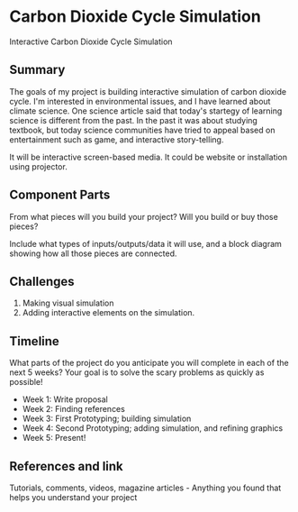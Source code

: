 # Carbon Dioxide Cycle Simulation

Interactive Carbon Dioxide Cycle Simulation

## Summary

The goals of my project is building interactive simulation of carbon dioxide cycle. I'm interested in environmental issues, and I have learned about climate science. One science article said that today's startegy of learning science is different from the past. In the past it was about studying textbook, but today science communities have tried to appeal based on entertainment such as game, and interactive story-telling.

It will be interactive screen-based media. It could be website or installation using projector.

## Component Parts

From what pieces will you build your project? Will you build or buy those pieces?

Include what types of inputs/outputs/data it will use, and a block diagram showing how all those pieces are connected.

## Challenges

1. Making visual simulation 
2. Adding interactive elements on the simulation.

## Timeline

What parts of the project do you anticipate you will complete in each of the next 5 weeks? Your goal is to solve the scary problems as quickly as possible! 

- Week 1: Write proposal
- Week 2: Finding references
- Week 3: First Prototyping; building simulation 
- Week 4: Second Prototyping; adding simulation, and refining graphics
- Week 5: Present!

## References and link

Tutorials, comments, videos, magazine articles - Anything you found that helps you understand your project 
